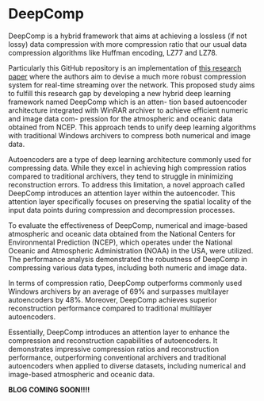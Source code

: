 # DeepComp

DeepComp is a hybrid framework that aims at achieving a lossless (if not lossy) data compression with more compression ratio that our usual data compression algorithms like Huffman encoding, LZ77 and LZ78. 

Particularly this GitHub repository is an implementation of <a href="https://link.springer.com/article/10.1007/s13369-022-06587-x">this research paper</a> where the authors aim to devise a much more robust compression system for real-time streaming over the network. 
This proposed study aims to fulfill this research gap by developing a new hybrid deep learning framework named DeepComp which is an atten- tion based autoencoder architecture integrated with WinRAR archiver to achieve efficient numeric and image data com- pression for the atmospheric and oceanic data obtained from NCEP.
This approach tends to unify deep learning algorithms with traditional Windows archivers to compress both numerical and image data. 

Autoencoders are a type of deep learning architecture commonly used for compressing data. While they excel in achieving high compression ratios compared to traditional archivers, they tend to struggle in minimizing reconstruction errors. To address this limitation, a novel approach called DeepComp introduces an attention layer within the autoencoder. This attention layer specifically focuses on preserving the spatial locality of the input data points during compression and decompression processes.

To evaluate the effectiveness of DeepComp, numerical and image-based atmospheric and oceanic data obtained from the National Centers for Environmental Prediction (NCEP), which operates under the National Oceanic and Atmospheric Administration (NOAA) in the USA, were utilized. The performance analysis demonstrated the robustness of DeepComp in compressing various data types, including both numeric and image data.

In terms of compression ratio, DeepComp outperforms commonly used Windows archivers by an average of 69% and surpasses multilayer autoencoders by 48%. Moreover, DeepComp achieves superior reconstruction performance compared to traditional multilayer autoencoders.

Essentially, DeepComp introduces an attention layer to enhance the compression and reconstruction capabilities of autoencoders. It demonstrates impressive compression ratios and reconstruction performance, outperforming conventional archivers and traditional autoencoders when applied to diverse datasets, including numerical and image-based atmospheric and oceanic data.

**BLOG COMING SOON!!!!**
